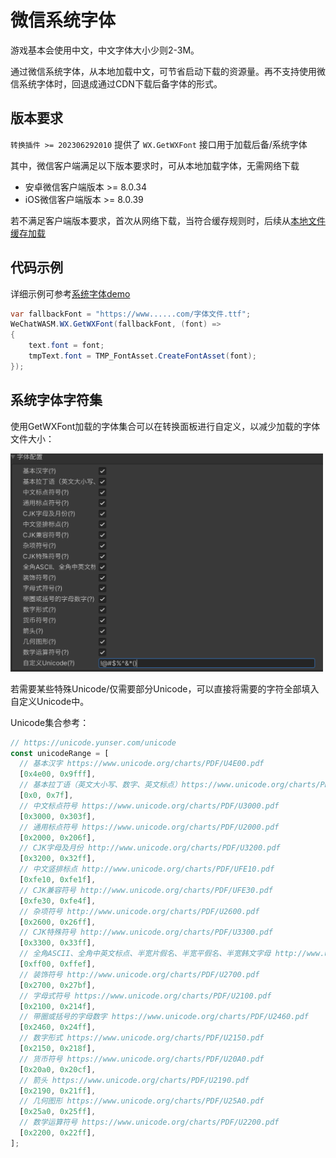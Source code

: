# 微信系统字体
游戏基本会使用中文，中文字体大小少则2-3M。

通过微信系统字体，从本地加载中文，可节省启动下载的资源量。再不支持使用微信系统字体时，回退成通过CDN下载后备字体的形式。

## 版本要求
`转换插件 >= 202306292010` 提供了 `WX.GetWXFont` 接口用于加载后备/系统字体

其中，微信客户端满足以下版本要求时，可从本地加载字体，无需网络下载
- 安卓微信客户端版本 >= 8.0.34
- iOS微信客户端版本 >= 8.0.39

若不满足客户端版本要求，首次从网络下载，当符合缓存规则时，后续从[本地文件缓存加载](FileCache.md)

## 代码示例
详细示例可参考[系统字体demo](https://github.com/wechat-miniprogram/minigame-unity-webgl-transform/tree/main/Demo/WX_Font)

```csharp
var fallbackFont = "https://www......com/字体文件.ttf";
WeChatWASM.WX.GetWXFont(fallbackFont, (font) =>
{
    text.font = font;
    tmpText.font = TMP_FontAsset.CreateFontAsset(font);
});
```

## 系统字体字符集

使用GetWXFont加载的字体集合可以在转换面板进行自定义，以减少加载的字体文件大小：

<img src='../image/WXFont.png' width="500"/>

若需要某些特殊Unicode/仅需要部分Unicode，可以直接将需要的字符全部填入自定义Unicode中。

Unicode集合参考：

```js
// https://unicode.yunser.com/unicode
const unicodeRange = [
  // 基本汉字 https://www.unicode.org/charts/PDF/U4E00.pdf
  [0x4e00, 0x9fff],
  // 基本拉丁语（英文大小写、数字、英文标点）https://www.unicode.org/charts/PDF/U0000.pdf
  [0x0, 0x7f],
  // 中文标点符号 https://www.unicode.org/charts/PDF/U3000.pdf
  [0x3000, 0x303f],
  // 通用标点符号 https://www.unicode.org/charts/PDF/U2000.pdf
  [0x2000, 0x206f],
  // CJK字母及月份 http://www.unicode.org/charts/PDF/U3200.pdf
  [0x3200, 0x32ff],
  // 中文竖排标点 http://www.unicode.org/charts/PDF/UFE10.pdf
  [0xfe10, 0xfe1f],
  // CJK兼容符号 http://www.unicode.org/charts/PDF/UFE30.pdf
  [0xfe30, 0xfe4f],
  // 杂项符号 http://www.unicode.org/charts/PDF/U2600.pdf
  [0x2600, 0x26ff],
  // CJK特殊符号 http://www.unicode.org/charts/PDF/U3300.pdf
  [0x3300, 0x33ff],
  // 全角ASCII、全角中英文标点、半宽片假名、半宽平假名、半宽韩文字母 http://www.unicode.org/charts/PDF/UFF00.pdf
  [0xff00, 0xffef],
  // 装饰符号 http://www.unicode.org/charts/PDF/U2700.pdf
  [0x2700, 0x27bf],
  // 字母式符号 https://www.unicode.org/charts/PDF/U2100.pdf
  [0x2100, 0x214f],
  // 带圈或括号的字母数字 https://www.unicode.org/charts/PDF/U2460.pdf
  [0x2460, 0x24ff],
  // 数字形式 https://www.unicode.org/charts/PDF/U2150.pdf
  [0x2150, 0x218f],
  // 货币符号 https://www.unicode.org/charts/PDF/U20A0.pdf
  [0x20a0, 0x20cf],
  // 箭头 https://www.unicode.org/charts/PDF/U2190.pdf
  [0x2190, 0x21ff],
  // 几何图形 https://www.unicode.org/charts/PDF/U25A0.pdf
  [0x25a0, 0x25ff],
  // 数学运算符号 https://www.unicode.org/charts/PDF/U2200.pdf
  [0x2200, 0x22ff],
];
```
